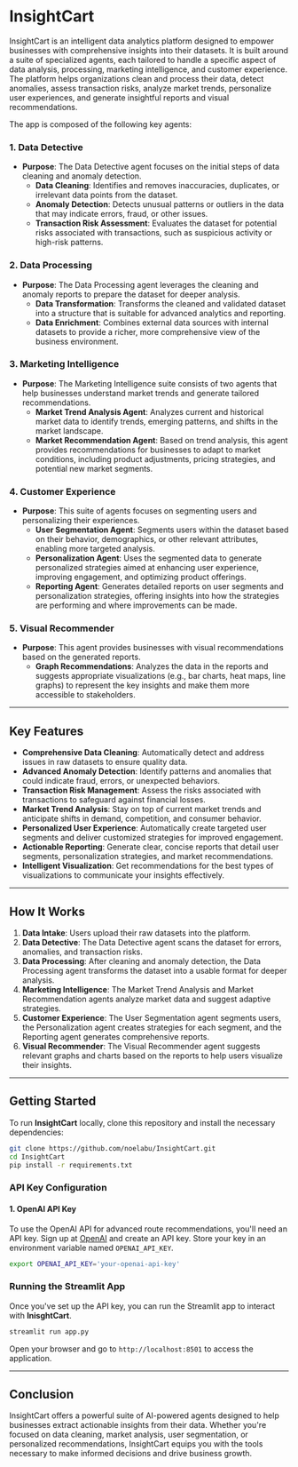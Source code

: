 # InsightCart

InsightCart is an intelligent data analytics platform designed to empower businesses with comprehensive insights into their datasets. It is built around a suite of specialized agents, each tailored to handle a specific aspect of data analysis, processing, marketing intelligence, and customer experience. The platform helps organizations clean and process their data, detect anomalies, assess transaction risks, analyze market trends, personalize user experiences, and generate insightful reports and visual recommendations.

The app is composed of the following key agents:

### 1. **Data Detective**
   - **Purpose**: The Data Detective agent focuses on the initial steps of data cleaning and anomaly detection.
     - **Data Cleaning**: Identifies and removes inaccuracies, duplicates, or irrelevant data points from the dataset.
     - **Anomaly Detection**: Detects unusual patterns or outliers in the data that may indicate errors, fraud, or other issues.
     - **Transaction Risk Assessment**: Evaluates the dataset for potential risks associated with transactions, such as suspicious activity or high-risk patterns.

### 2. **Data Processing**
   - **Purpose**: The Data Processing agent leverages the cleaning and anomaly reports to prepare the dataset for deeper analysis.
     - **Data Transformation**: Transforms the cleaned and validated dataset into a structure that is suitable for advanced analytics and reporting.
     - **Data Enrichment**: Combines external data sources with internal datasets to provide a richer, more comprehensive view of the business environment.

### 3. **Marketing Intelligence**
   - **Purpose**: The Marketing Intelligence suite consists of two agents that help businesses understand market trends and generate tailored recommendations.
     - **Market Trend Analysis Agent**: Analyzes current and historical market data to identify trends, emerging patterns, and shifts in the market landscape.
     - **Market Recommendation Agent**: Based on trend analysis, this agent provides recommendations for businesses to adapt to market conditions, including product adjustments, pricing strategies, and potential new market segments.

### 4. **Customer Experience**
   - **Purpose**: This suite of agents focuses on segmenting users and personalizing their experiences.
     - **User Segmentation Agent**: Segments users within the dataset based on their behavior, demographics, or other relevant attributes, enabling more targeted analysis.
     - **Personalization Agent**: Uses the segmented data to generate personalized strategies aimed at enhancing user experience, improving engagement, and optimizing product offerings.
     - **Reporting Agent**: Generates detailed reports on user segments and personalization strategies, offering insights into how the strategies are performing and where improvements can be made.

### 5. **Visual Recommender**
   - **Purpose**: This agent provides businesses with visual recommendations based on the generated reports.
     - **Graph Recommendations**: Analyzes the data in the reports and suggests appropriate visualizations (e.g., bar charts, heat maps, line graphs) to represent the key insights and make them more accessible to stakeholders.

---

## Key Features

- **Comprehensive Data Cleaning**: Automatically detect and address issues in raw datasets to ensure quality data.
- **Advanced Anomaly Detection**: Identify patterns and anomalies that could indicate fraud, errors, or unexpected behaviors.
- **Transaction Risk Management**: Assess the risks associated with transactions to safeguard against financial losses.
- **Market Trend Analysis**: Stay on top of current market trends and anticipate shifts in demand, competition, and consumer behavior.
- **Personalized User Experience**: Automatically create targeted user segments and deliver customized strategies for improved engagement.
- **Actionable Reporting**: Generate clear, concise reports that detail user segments, personalization strategies, and market recommendations.
- **Intelligent Visualization**: Get recommendations for the best types of visualizations to communicate your insights effectively.

---

## How It Works

1. **Data Intake**: Users upload their raw datasets into the platform.
2. **Data Detective**: The Data Detective agent scans the dataset for errors, anomalies, and transaction risks.
3. **Data Processing**: After cleaning and anomaly detection, the Data Processing agent transforms the dataset into a usable format for deeper analysis.
4. **Marketing Intelligence**: The Market Trend Analysis and Market Recommendation agents analyze market data and suggest adaptive strategies.
5. **Customer Experience**: The User Segmentation agent segments users, the Personalization agent creates strategies for each segment, and the Reporting agent generates comprehensive reports.
6. **Visual Recommender**: The Visual Recommender agent suggests relevant graphs and charts based on the reports to help users visualize their insights.

---

## Getting Started

To run **InsightCart** locally, clone this repository and install the necessary dependencies:

```bash
git clone https://github.com/noelabu/InsightCart.git
cd InsightCart
pip install -r requirements.txt
```

### API Key Configuration

#### 1. **OpenAI API Key**  
To use the OpenAI API for advanced route recommendations, you'll need an API key. Sign up at [OpenAI](https://openai.com) and create an API key. Store your key in an environment variable named `OPENAI_API_KEY`.

```bash
export OPENAI_API_KEY='your-openai-api-key'
```

### Running the Streamlit App
Once you've set up the API key, you can run the Streamlit app to interact with **InisghtCart**.

```bash
streamlit run app.py
```

Open your browser and go to `http://localhost:8501` to access the application. 

---
## Conclusion

InsightCart offers a powerful suite of AI-powered agents designed to help businesses extract actionable insights from their data. Whether you're focused on data cleaning, market analysis, user segmentation, or personalized recommendations, InsightCart equips you with the tools necessary to make informed decisions and drive business growth.
